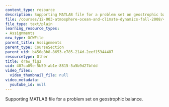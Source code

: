 ```yaml
---
content_type: resource
description: Supporting MATLAB file for a problem set on geostrophic balance.
file: /courses/12-003-atmosphere-ocean-and-climate-dynamics-fall-2008/407ca09e5b59ab1e88155a5b9d27bfdd_draw_fig2.m
file_type: text/plain
learning_resource_types:
- Assignments
ocw_type: OCWFile
parent_title: Assignments
parent_type: CourseSection
parent_uid: b450e8b8-8653-e785-214d-2eef15344487
resourcetype: Other
title: draw_fig2
uid: 407ca09e-5b59-ab1e-8815-5a5b9d27bfdd
video_files:
  video_thumbnail_file: null
video_metadata:
  youtube_id: null
---
```

Supporting MATLAB file for a problem set on geostrophic balance.

